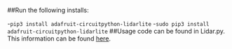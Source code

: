##Run the following installs:

-`pip3 install adafruit-circuitpython-lidarlite`
-`sudo pip3 install adafruit-circuitpython-lidarlite`
##Usage code can be found in Lidar.py.
This information can be found [here](https://github.com/adafruit/Adafruit_CircuitPython_LIDARLite).
